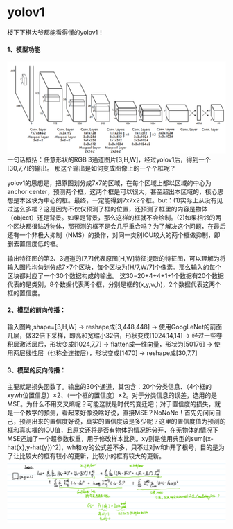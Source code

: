 # yolov1
楼下下棋大爷都能看得懂的yolov1！


#### 1、模型功能
![model](https://github.com/divided-by-7/yolov1/blob/main/image/yolov1.jpg)
一句话概括：任意形状的RGB 3通道图片[3,H,W]，经过yolov1后，得到一个[30,7,7]的输出。
那这个输出是如何变成图像上的一个个框呢？

yolov1的思想是，把原图划分成7x7的区域，在每个区域上都以区域的中心为anchor center，预测两个框，这两个框是可以很大，甚至超出本区域的，核心思想是本区块为中心的框。最终，一定能得到7x7x2个框。but：(1)实际上从没有见过这么多框？这是因为不仅仅预测了框的位置，还预测了框里的内容是物体（object）还是背景。如果是背景，那么这样的框就不会绘制。(2)如果相邻的两个区块都很贴近物体，那预测的框不是会几乎重合吗？为了解决这个问题，在最后还有一个非极大抑制（NMS）的操作，对同一类别IOU较大的两个框做抑制，即删去置信度低的框。

输出特征图的第2、3通道的[7,7]代表原图[H,W]特征提取的特征图，可以理解为将输入图片均匀划分成7×7个区块，每个区块为[H/7,W/7]个像素。那么输入的每个区块都对应了一个30个数据构成的输出。
这30=20+4+4+1+1个数据有20个数据代表的是类别，8个数据代表两个框，分别是框的(x,y,w,h)，2个数据代表这两个框的置信度。

#### 2、模型的前向传播：
输入图片,shape=[3,H,W] -> reshape成[3,448,448] -> 使用GoogLeNet的前面几层，做32倍下采样，即高和宽缩小32倍，形状变成[1024,14,14] -> 经过一些卷积层激活层后，形状变成[1024,7,7] -> flatten成一维向量，形状为[50176] -> 使用两层线性层（也称全连接层），形状变成[1470] -> reshape成[30,7,7]

#### 3、模型的反向传播：
主要就是损失函数了。输出的30个通道，其包含：20个分类信息、（4个框的xywh位置信息）×2、（一个框的置信度）×2。对于分类信息的误差，选用的是MSE。为什么不用交叉熵呢？可能这就是时代的变迁吧；对于置信度的损失，就是一个数字的预测，看起来好像没啥好说，直接MSE？NoNoNo！首先先问问自己，预测出来的置信度好说，真实的置信度该是多少呢？这里的置信度值为预测的框和真实框的IOU值，且原文还将是否有物体的情况拆分开，在无物体的情况下MSE还加了一个超参数权重，用于修改样本比例。xy则是使用典型的sum[(x-hat{x},y-hat{y})^2]，wh和xy的公式差不多，只不过对w和h开了根号，目的是为了让比较大的框有较小的更新，比较小的框有较大的更新。
![bp](https://github.com/divided-by-7/yolov1/blob/main/image/3.jpg)
